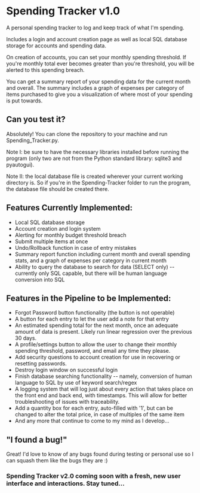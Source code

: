 # Spending Tracker v1.0
A personal spending tracker to log and keep track of what I'm spending.

Includes a login and account creation page as well as local SQL database storage for accounts and spending data.

On creation of accounts, you can set your monthly spending threshold. If you're monthly total ever becomes greater than you're threshold, you will be alerted to this spending breach.

You can get a summary report of your spending data for the current month and overall. The summary includes a graph of expenses per category of items purchased to give you a visualization of where most of your spending is put towards.


## Can you test it?
Absolutely! You can clone the repository to your machine and run Spending_Tracker.py.

Note I: be sure to have the necessary libraries installed before running the program (only two are not from the Python standard library: sqlite3 and pyautogui).

Note II: the local database file is created wherever your current working directory is. So if you're in the Spending-Tracker folder to run the program, the database file should be created there.


## Features Currently Implemented:
- Local SQL database storage
- Account creation and login system
- Alerting for monthly budget threshold breach
- Submit multiple items at once
- Undo/Rollback function in case of entry mistakes
- Summary report function including current month and overall spending stats, and a graph of expenses per category in current month
- Ability to query the database to search for data (SELECT only) -- currently only SQL capable, but there will be human language conversion into SQL


## Features in the Pipeline to be Implemented:
- Forgot Password button functionality (the button is not operable)
- A button for each entry to let the user add a note for that entry
- An estimated spending total for the next month, once an adequate amount of data is present. Likely run linear regression over the previous 30 days.
- A profile/settings button to allow the user to change their monthly spending threshold, password, and email any time they please.
- Add security questions to account creation for use in recovering or resetting passwords.
- Destroy login window on successful login
- Finish database searching functionality -- namely, conversion of human language to SQL by use of keyword search/regex
- A logging system that will log just about every action that takes place on the front end and back end, with timestamps. This will allow for better troubleshooting of issues with traceability.
- Add a quantity box for each entry, auto-filled with '1', but can be changed to alter the total price, in case of multiples of the same item
- And any more that continue to come to my mind as I develop...


## "I found a bug!"
Great! I'd love to know of any bugs found during testing or personal use so I can squash them like the bugs they are :)



### Spending Tracker v2.0 coming soon with a fresh, new user interface and interactions. Stay tuned...
